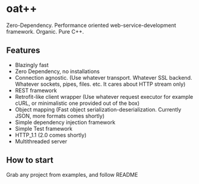 # oat++

Zero-Dependency. Performance oriented web-service-development framework.
Organic. Pure C++.

## Features

- Blazingly fast
- Zero Dependency, no installations
- Connection agnostic. (Use whatever transport. Whatever SSL backend. Whatever sockets, pipes, files. etc. It cares about HTTP stream only)
- REST framework
- Retrofit-like client wrapper (Use whatever request executor for example cURL, or minimalistic one provided out of the box)
- Object mapping (Fast object serialization-deserialization. Currently JSON, more formats comes shortly)
- Simple dependency injection framework
- Simple Test framework
- HTTP_1.1 (2.0 comes shortly)
- Multithreaded server

## How to start

Grab any project from examples, and follow README
